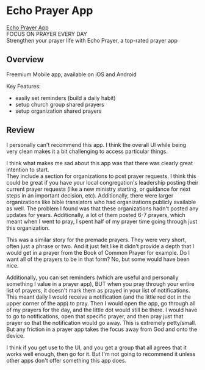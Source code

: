 # Echo Prayer App
[Echo Prayer App](https://www.echoprayer.com/)  
FOCUS ON PRAYER EVERY DAY  
Strengthen your prayer life with Echo Prayer, a top-rated prayer app

## Overview
Freemium Mobile app, available on iOS and Android

Key Features:
- easily set reminders (build a daily habit)
- setup church group shared prayers
- setup organization shared prayers

## Review

I personally can't recommend this app. I think the overall UI while being very clean makes it a bit challenging to access particular things.

I think what makes me sad about this app was that there was clearly great intention to start.  
They include a section for organizations to post prayer requests. I think this could be great if you have your local congregation's leadership posting their current prayer requests (like a new ministry starting, or guidance for next steps in an important decision, etc). Additionally, there were larger organizations like bible translators who had organizations publicly available as well. The problem I found was that these organizations hadn't posted any updates for years. Additionally, a lot of them posted 6-7 prayers, which meant when I went to pray, I spent half of my prayer time going through just this organization.

This was a similar story for the premade prayers. They were very short, often just a phrase or two. And it just felt like it didn't provide a depth that I would get in a prayer from the Book of Common Prayer for example. Do I want all of the prayers to be in that form? No, but some would have been nice.

Additionally, you can set reminders (which are useful and personally something I value in a prayer app), BUT when you pray through your entire list of prayers, it doesn't mark them as prayed in your list of notifications. This meant daily I would receive a notification (and the little red dot in the upper corner of the app) to pray. Then I would open the app, go through all of my prayers for the day, and the little dot would still be there. I would have to go to notifications, open that specific prayer, and then pray just that prayer so that the notification would go away. This is extremely petty/small. But any friction in a prayer app takes the focus away from God and onto the device. 

I think if you get use to the UI, and you get a group that all agrees that it works well enough, then go for it. But I'm not going to recommend it unless other apps don't offer something this app does.